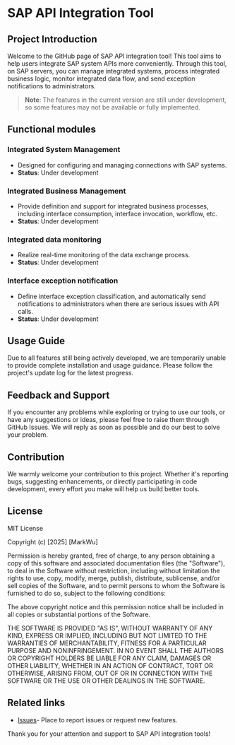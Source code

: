 # SAP API Integration Tool

## Project Introduction

Welcome to the GitHub page of SAP API integration tool! This tool aims to help users integrate SAP system APIs more conveniently. Through this tool, on SAP servers, you can manage integrated systems, process integrated business logic, monitor integrated data flow, and send exception notifications to administrators.

> **Note**: The features in the current version are still under development, so some features may not be available or fully implemented.

## Functional modules

### Integrated System Management
* Designed for configuring and managing connections with SAP systems.
* **Status**: Under development

### Integrated Business Management
* Provide definition and support for integrated business processes, including interface consumption, interface invocation, workflow, etc.
* **Status**: Under development

### Integrated data monitoring
* Realize real-time monitoring of the data exchange process.
* **Status**: Under development

### Interface exception notification
* Define interface exception classification, and automatically send notifications to administrators when there are serious issues with API calls.
* **Status**: Under development

## Usage Guide
Due to all features still being actively developed, we are temporarily unable to provide complete installation and usage guidance. Please follow the project's update log for the latest progress.

## Feedback and Support
If you encounter any problems while exploring or trying to use our tools, or have any suggestions or ideas, please feel free to raise them through GitHub Issues. We will reply as soon as possible and do our best to solve your problem.

## Contribution
We warmly welcome your contribution to this project. Whether it's reporting bugs, suggesting enhancements, or directly participating in code development, every effort you make will help us build better tools. 

## License

MIT License

Copyright (c) [2025] [MarkWu]

Permission is hereby granted, free of charge, to any person obtaining a copy
of this software and associated documentation files (the "Software"), to deal
in the Software without restriction, including without limitation the rights
to use, copy, modify, merge, publish, distribute, sublicense, and/or sell
copies of the Software, and to permit persons to whom the Software is
furnished to do so, subject to the following conditions:

The above copyright notice and this permission notice shall be included in all
copies or substantial portions of the Software.

THE SOFTWARE IS PROVIDED "AS IS", WITHOUT WARRANTY OF ANY KIND, EXPRESS OR
IMPLIED, INCLUDING BUT NOT LIMITED TO THE WARRANTIES OF MERCHANTABILITY,
FITNESS FOR A PARTICULAR PURPOSE AND NONINFRINGEMENT. IN NO EVENT SHALL THE
AUTHORS OR COPYRIGHT HOLDERS BE LIABLE FOR ANY CLAIM, DAMAGES OR OTHER
LIABILITY, WHETHER IN AN ACTION OF CONTRACT, TORT OR OTHERWISE, ARISING FROM,
OUT OF OR IN CONNECTION WITH THE SOFTWARE OR THE USE OR OTHER DEALINGS IN THE
SOFTWARE.

## Related links
- [Issues]( https://github.com/MarkWuRY168/ABAP_API_TOOL/issues )- Place to report issues or request new features.

Thank you for your attention and support to SAP API integration tools!